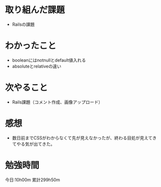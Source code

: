# 取り組んだ課題
* Railsの課題

# わかったこと
* booleanにはnotnullとdefault値入れる
* absoluteとrelativeの違い

# 次やること
* Rails課題（コメント作成、画像アップロード）

# 感想
* 数日前までCSSがわからなくて先が見えなかったが、終わる目処が見えてきてやる気が出てきた。

# 勉強時間
今日:10h00m
累計299h50m
